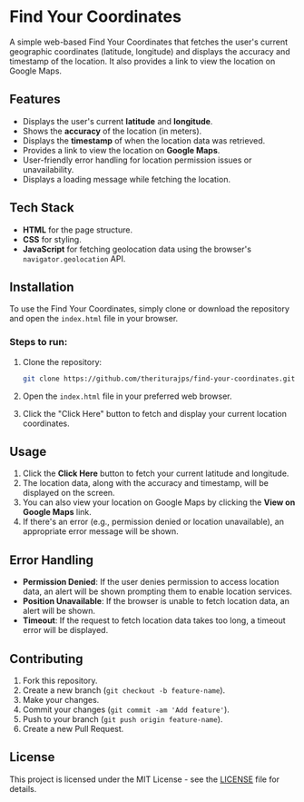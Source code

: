 # Find Your Coordinates

A simple web-based Find Your Coordinates that fetches the user's current geographic coordinates (latitude, longitude) and displays the accuracy and timestamp of the location. It also provides a link to view the location on Google Maps.

## Features

- Displays the user's current **latitude** and **longitude**.
- Shows the **accuracy** of the location (in meters).
- Displays the **timestamp** of when the location data was retrieved.
- Provides a link to view the location on **Google Maps**.
- User-friendly error handling for location permission issues or unavailability.
- Displays a loading message while fetching the location.
  
## Tech Stack

- **HTML** for the page structure.
- **CSS** for styling.
- **JavaScript** for fetching geolocation data using the browser's `navigator.geolocation` API.

## Installation

To use the Find Your Coordinates, simply clone or download the repository and open the `index.html` file in your browser.

### Steps to run:
1. Clone the repository:
    ```bash
    git clone https://github.com/theriturajps/find-your-coordinates.git
    ```

2. Open the `index.html` file in your preferred web browser.

3. Click the "Click Here" button to fetch and display your current location coordinates.

## Usage

1. Click the **Click Here** button to fetch your current latitude and longitude.
2. The location data, along with the accuracy and timestamp, will be displayed on the screen.
3. You can also view your location on Google Maps by clicking the **View on Google Maps** link.
4. If there's an error (e.g., permission denied or location unavailable), an appropriate error message will be shown.

## Error Handling

- **Permission Denied**: If the user denies permission to access location data, an alert will be shown prompting them to enable location services.
- **Position Unavailable**: If the browser is unable to fetch location data, an alert will be shown.
- **Timeout**: If the request to fetch location data takes too long, a timeout error will be displayed.

## Contributing

1. Fork this repository.
2. Create a new branch (`git checkout -b feature-name`).
3. Make your changes.
4. Commit your changes (`git commit -am 'Add feature'`).
5. Push to your branch (`git push origin feature-name`).
6. Create a new Pull Request.

## License

This project is licensed under the MIT License - see the [LICENSE](LICENSE) file for details.

